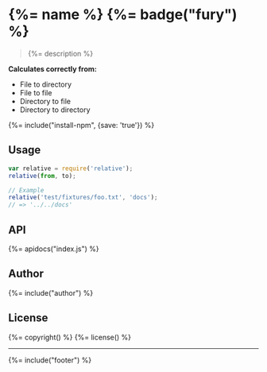 # {%= name %} {%= badge("fury") %}

> {%= description %}

**Calculates correctly from:**

* File to directory
* File to file
* Directory to file
* Directory to directory

{%= include("install-npm", {save: 'true'}) %}


## Usage

```js
var relative = require('relative');
relative(from, to);

// Example
relative('test/fixtures/foo.txt', 'docs');
// => '../../docs'
```

## API
{%= apidocs("index.js") %}

## Author
{%= include("author") %}

## License
{%= copyright() %}
{%= license() %}

***

{%= include("footer") %}